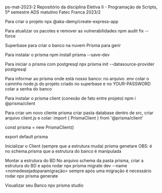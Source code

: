 ps-mat-2023-2
Repositório da disciplina Eletiva II - Programação de Scripts, 5º semestre ADS matutino Fatec Franca 2023/2

Para criar o projeto
npx @aka-demy/create-express-app

Para atualizar os pacotes e remover as vulnerabilidades
npm audit fix --force

Superbase para criar o banco na nuvem Prisma para gerir

Para instalar o prisma
npm install prisma --save-dev

Para iniciar o prisma com postgresql
npx prisma init --datasource-provider postgresql

Para informar ao prisma onde está nosso banco:
no arquivo .env colar o caminho node.js do projeto criado no superbase e no YOUR-PASSWORD colar a senha do banco

Para instalar o prisma client (conexão de fato entre projeto)
npm i @prisma/client

Para criar um novo cliente prisma
criar pasta database dentro de src, criar arquivo client.js e colar: import { PrismaClient } from '@prisma/client'

const prisma = new PrismaClient()

export default prisma

Inicializar o Client (sempre que a estrutura muda)
prisma genetare OBS: é no schema.prisma que a estrutura do banco é manipulada

Montar a estrutura do BD
No arquivo schema da pasta prisma, criar a estrutura do BD e após rodar npx prisma migrate dev --name <nomedesejadoparamigração> sempre após uma migração é necessário rodar npx prisma generate

Visualizar seu Banco
npx prisma studio